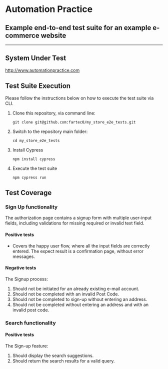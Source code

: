 # Automation Practice

## Example end-to-end test suite for an example e-commerce website
------
## System Under Test

http://www.automationpractice.com

## Test Suite Execution
Please follow the instructions below on how to execute the test suite via CLI.

1. Clone this repository, via command line:
   ```
   git clone git@github.com:fartec0/my_store_e2e_tests.git
   ````
2. Switch to the repository main folder:
    ```
    cd my_store_e2e_tests
    ```
3. Install Cypress
    ```
    npm install cypress
    ```
4. Execute the test suite
    ```
    npm cypress run
    ```

## Test Coverage

### Sign Up functionality
The authorization page contains a signup form with multiple user-input fields, including validations for missing required or invalid text field.

#### Positive tests
- Covers the happy user flow, where all the input fields are correctly entered. The expect result is a confirmation page, without error messages.

#### Negative tests
The Signup process:
1. Should not be initiated for an already existing e-mail account.
2. Should not be completed with an invalid Post Code.
3. Should not be completed to sign-up without entering an address.
4. Should not be completed without entering an address and with an invalid post code.

### Search functionality

#### Positive tests
The Sign-up feature:
1. Should display the search suggestions.
2. Should return the search results for a valid query.
